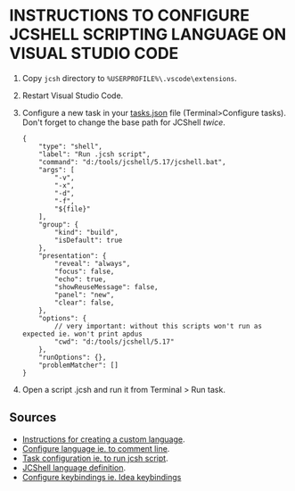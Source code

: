# INSTRUCTIONS TO CONFIGURE JCSHELL SCRIPTING LANGUAGE ON VISUAL STUDIO CODE

1. Copy `jcsh` directory to `%USERPROFILE%\.vscode\extensions`.
2. Restart Visual Studio Code.
3. Configure a new task in your [tasks.json](tasks.json) file (Terminal>Configure tasks). Don't forget to change the base path for JCShell _twice_.

    ```[json]
    {
        "type": "shell",
        "label": "Run .jcsh script",
        "command": "d:/tools/jcshell/5.17/jcshell.bat",
        "args": [
            "-v",
            "-x",
            "-d",
            "-f",
            "${file}"
        ],
        "group": {
            "kind": "build",
            "isDefault": true
        },
        "presentation": {
            "reveal": "always",
            "focus": false,
            "echo": true,
            "showReuseMessage": false,
            "panel": "new",
            "clear": false,
        },
        "options": {
            // very important: without this scripts won't run as expected ie. won't print apdus
            "cwd": "d:/tools/jcshell/5.17"
        },
        "runOptions": {},
        "problemMatcher": []
    }
    ```

4. Open a script .jcsh and run it from Terminal > Run task.

## Sources

- [Instructions for creating a custom language](https://stackoverflow.com/a/32996211/2692914).
- [Configure language ie. to comment line](https://code.visualstudio.com/api/language-extensions/language-configuration-guide).
- [Task configuration ie. to run jcsh script](https://code.visualstudio.com/docs/editor/tasks).
- [JCShell language definition](https://github.com/NXPmicro/JCShell-Tools).
- [Configure keybindings ie. Idea keybindings](https://code.visualstudio.com/docs/getstarted/keybindings)
